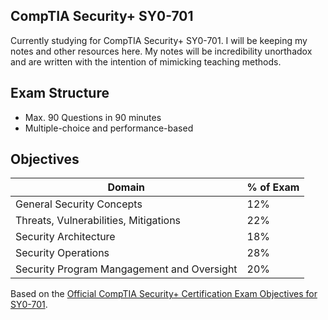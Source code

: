## CompTIA Security+ SY0-701
Currently studying for CompTIA Security+ SY0-701. I will be keeping my notes and other resources here. My notes will be incredibility unorthadox and are written with the intention of mimicking teaching methods. 
## Exam Structure
- Max. 90 Questions in 90 minutes
- Multiple-choice and performance-based
## Objectives
|Domain|% of Exam|
|--------|-------|
|General Security Concepts|12%|
|Threats, Vulnerabilities, Mitigations|22%|
|Security Architecture|18%|
|Security Operations|28%|
|Security Program Mangagement and Oversight|20%|
Based on the [Official CompTIA Security+ Certification Exam Objectives for SY0-701](https://www.comptia.org/training/resources/exam-objectives).

